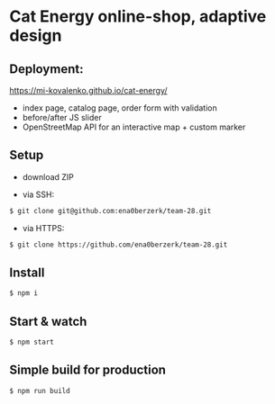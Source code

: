 # Cat Energy online-shop, adaptive design
## Deployment: 
https://mi-kovalenko.github.io/cat-energy/

- index page, catalog page, order form with validation
- before/after JS slider
- OpenStreetMap API for an interactive map + custom marker 

## Setup
- download ZIP

- via SSH:

```bash
$ git clone git@github.com:ena0berzerk/team-28.git
```

- via HTTPS:

```bash
$ git clone https://github.com/ena0berzerk/team-28.git
```

## Install

```bash
$ npm i
```

## Start & watch
```bash
$ npm start
```

## Simple build for production
```bash
$ npm run build
```

